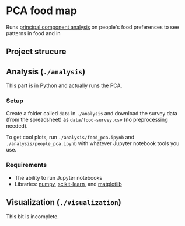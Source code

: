 # PCA food map

Runs [principal component analysis](https://en.wikipedia.org/wiki/Principal_component_analysis) on people's food preferences to see patterns in food and in

## Project strucure

## Analysis (`./analysis`)

This part is in Python and actually runs the PCA.

### Setup

Create a folder called `data` in `./analysis` and download the survey data (from the spreadsheet) as `data/food-survey.csv` (no preprocessing needed).

To get cool plots, run `./analysis/food_pca.ipynb` and `./analysis/people_pca.ipynb` with whatever Jupyter notebook tools you use.

### Requirements

- The ability to run Jupyter notebooks
- Libraries: [numpy](https://numpy.org/), [scikit-learn](https://scikit-learn.org/), and [matplotlib](https://matplotlib.org/)

## Visualization (`./visualization`)

This bit is incomplete.

